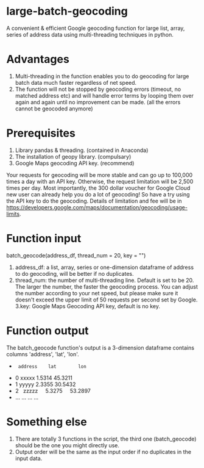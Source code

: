 # large-batch-geocoding
A convenient & efficient Google geocoding function for large list, array, series of address data using multi-threading techniques in python.

# Advantages
1. Multi-threading in the function enables you to do geocoding for large batch data much faster regardless of net speed.
2. The function will not be stopped by geocoding errors (timeout, no matched address etc) and will handle error terms by looping them over again and again until no improvement can be made. (all the errors cannot be geocoded anymore)

# Prerequisites
1. Library pandas & threading. (contained in Anaconda) 
2. The installation of geopy library. (compulsary)
3. Google Maps geocoding API key. (recommend)

Your requests for geocoding will be more stable and can go up to 100,000 times a day with an API key. Otherwise, the request limitation will be 2,500 times per day. Most importantly, the 300 dollar voucher for Google Cloud new user can already help you do a lot of geocoding! So have a try using the API key to do the geocoding.
Details of limitation and fee will be in https://developers.google.com/maps/documentation/geocoding/usage-limits.

# Function input
batch_geocode(address_df, thread_num = 20, key = "")

1. address_df: a list, array, series or one-dimension dataframe of address to do geocoding, will be better if no duplicates.
2. thread_num: the number of multi-threading line. Default is set to be 20. The larger the number, the faster the geocoding process. You can adjust the number according to your net speed, but please make sure it doesn't exceed the upper limit of 50 requests per second set by Google.
3.key: Google Maps Geocoding API key, default is no key.

# Function output
The batch_geocode function's output is a 3-dimension dataframe contains columns 'address', 'lat', 'lon'.


-      address    lat        lon
- 0    xxxxx      1.5314     45.3211
- 1    yyyyy      2.3355     30.5432
- 2    zzzzz      5.3275     53.2897
- ...  ...        ...        ...


# Something else
1. There are totally 3 functions in the script, the third one (batch_geocode) should be the one you might directly use.
2. Output order will be the same as the input order if no duplicates in the input data.
